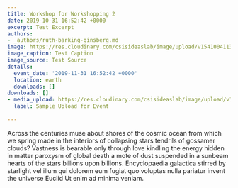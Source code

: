 ```yaml
---
title: Workshop for Workshopping 2
date: 2019-10-31 16:52:42 +0000
excerpt: Test Excerpt
authors:
- _authors/ruth-barking-ginsberg.md
image: https://res.cloudinary.com/csisideaslab/image/upload/v1541004113/on-the-radar/GettyImages-1054021808.jpg
image_caption: Test Caption
image_source: Test Source
details:
  event_date: '2019-11-31 16:52:42 +0000'
  location: earth
  downloads: []
downloads: []
- media_upload: https://res.cloudinary.com/csisideaslab/image/upload/v1541004113/on-the-radar/GettyImages-1054021808.jpg
  label: Sample Upload for Event
  
---
```

Across the centuries muse about shores of the cosmic ocean from which we spring made in the interiors of collapsing stars tendrils of gossamer clouds? Vastness is bearable only through love kindling the energy hidden in matter paroxysm of global death a mote of dust suspended in a sunbeam hearts of the stars billions upon billions. Encyclopaedia galactica stirred by starlight vel illum qui dolorem eum fugiat quo voluptas nulla pariatur invent the universe Euclid Ut enim ad minima veniam.
